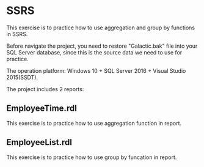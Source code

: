 # SSRS

This exercise is to practice how to use aggregation and group by functions in SSRS.

Before navigate the project, you need to restore "Galactic.bak" file into your SQL Server database, since this is the source data we need to use for practice.

The operation platform: Windows 10 + SQL Server 2016 + Visual Studio 2015(SSDT).

The project includes 2 reports:

## EmployeeTime.rdl
This exercise is to practice how to use aggregation function in report.

## EmployeeList.rdl
This exercise is to practice how to use group by funcation in report.
